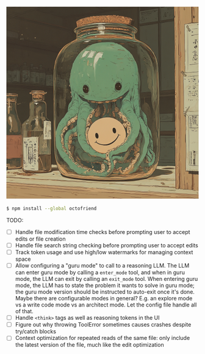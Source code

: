 ![octofriend](./octofriend.png)

```bash
$ npm install --global octofriend
```

TODO:

- [ ] Handle file modification time checks before prompting user to accept
  edits or file creation
- [ ] Handle file search string checking before prompting user to accept edits
- [ ] Track token usage and use high/low watermarks for managing context space
- [ ] Allow configuring a "guru mode" to call to a reasoning LLM. The LLM can
  enter guru mode by calling a `enter_mode` tool, and when in guru mode, the LLM
  can exit by calling an `exit_mode` tool. When entering guru mode, the
  LLM has to state the problem it wants to solve in guru mode; the guru mode
  version should be instructed to auto-exit once it's done. Maybe there are
  configurable modes in general? E.g. an explore mode vs a write code mode vs
  an architect mode. Let the config file handle all of that.
- [ ] Handle `<think>` tags as well as reasoning tokens in the UI
- [ ] Figure out why throwing ToolError sometimes causes crashes despite
  try/catch blocks
- [ ] Context optimization for repeated reads of the same file: only include
  the latest version of the file, much like the edit optimization
